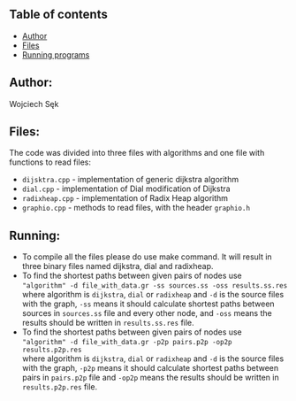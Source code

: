## Table of contents
* [Author](#author)
* [Files](#files)
* [Running programs](#running)

## Author: 
Wojciech Sęk

## Files:
The code was divided into three files with algorithms and one file with functions to read files:
* `dijsktra.cpp` - implementation of generic dijkstra algorithm
* `dial.cpp` - implementation of Dial modification of Dijkstra
* `radixheap.cpp` - implementation of Radix Heap algorithm
* `graphio.cpp` - methods to read files, with the header `graphio.h`
## Running:
* To compile all the files please do use make command. It will result in three binary files named dijkstra, dial and radixheap.
* To find the shortest paths between given pairs of nodes use\
`"algorithm" -d file_with_data.gr -ss sources.ss -oss results.ss.res`\
where algorithm is `dijkstra`,  `dial` or `radixheap` and `-d` is the source files with the graph, `-ss` means it should calculate shortest paths between sources in `sources.ss` file and every other node, and `-oss` means the results should be written in `results.ss.res` file.
* To find the shortest paths between given pairs of nodes use\
`"algorithm" -d file_with_data.gr -p2p pairs.p2p -op2p results.p2p.res`\
where algorithm is `dijkstra`,  `dial` or `radixheap` and `-d` is the source files with the graph, `-p2p` means it should calculate shortest paths between pairs in `pairs.p2p` file and `-op2p` means the results should be written in `results.p2p.res` file.
